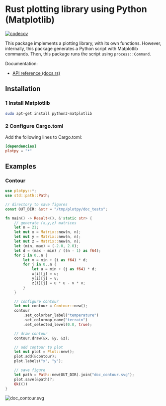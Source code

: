 # Rust plotting library using Python (Matplotlib)

[![codecov](https://codecov.io/gh/cpmech/plotpy/branch/main/graph/badge.svg?token=SUBRKUN63U)](https://codecov.io/gh/cpmech/plotpy)

This package implements a plotting library, with its own functions. However, internally, this package generates a Python script with Matplotlib commands. Then, this package runs the script using `process::Command`.

Documentation:

- [API reference (docs.rs)](https://docs.rs/plotpy)

## Installation

### 1 Install Matplotlib

```bash
sudo apt-get install python3-matplotlib
```

### 2 Configure Cargo.toml

Add the following lines to Cargo.toml:

```toml
[dependencies]
plotpy = "*"
```

## Examples

### Contour

```rust
use plotpy::*;
use std::path::Path;

// directory to save figures
const OUT_DIR: &str = "/tmp/plotpy/doc_tests";

fn main() -> Result<(), &'static str> {
    // generate (x,y,z) matrices
    let n = 21;
    let mut x = Matrix::new(n, n);
    let mut y = Matrix::new(n, n);
    let mut z = Matrix::new(n, n);
    let (min, max) = (-2.0, 2.0);
    let d = (max - min) / ((n - 1) as f64);
    for i in 0..n {
        let v = min + (i as f64) * d;
        for j in 0..n {
            let u = min + (j as f64) * d;
            x[i][j] = u;
            y[i][j] = v;
            z[i][j] = u * u - v * v;
        }
    }

    // configure contour
    let mut contour = Contour::new();
    contour
        .set_colorbar_label("temperature")
        .set_colormap_name("terrain")
        .set_selected_level(0.0, true);

    // draw contour
    contour.draw(&x, &y, &z);

    // add contour to plot
    let mut plot = Plot::new();
    plot.add(&contour);
    plot.labels("x", "y");

    // save figure
    let path = Path::new(OUT_DIR).join("doc_contour.svg");
    plot.save(&path)?;
    Ok(())
}
```

![doc_contour.svg](https://raw.githubusercontent.com/cpmech/plotpy/main/figures/doc_contour.svg)
